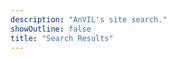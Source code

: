 ```yaml
---
description: "AnVIL's site search."
showOutline: false
title: "Search Results"
---
```


<site-search></site-search>
